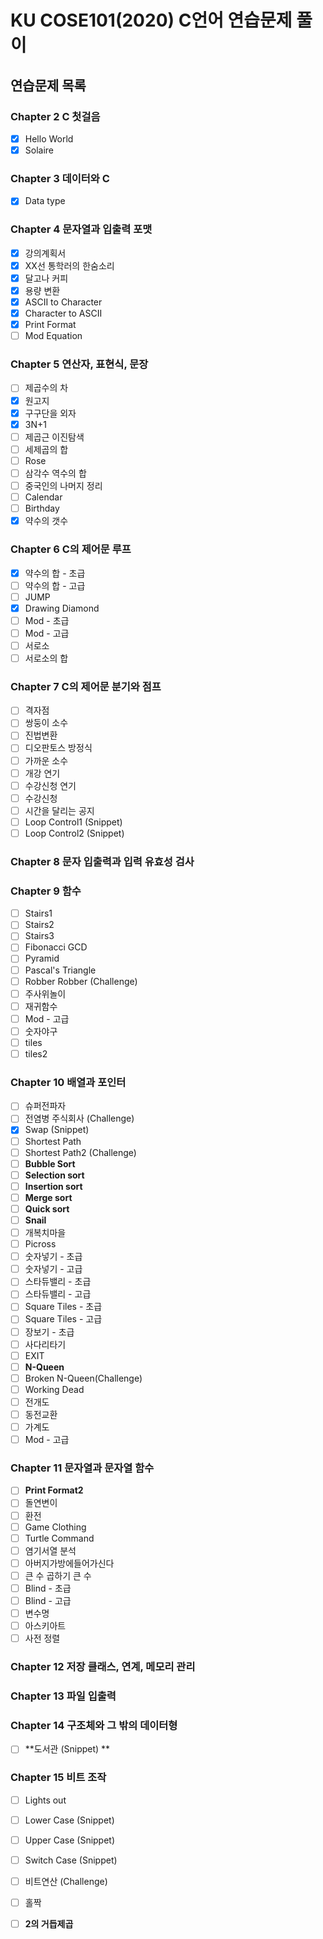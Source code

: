 # KU COSE101(2020) C언어 연습문제 풀이

## 연습문제 목록
### Chapter 2	C 첫걸음	 	
 - [x] Hello World
 - [x] Solaire

### Chapter 3	데이터와 C	
 - [x] Data type

### Chapter 4	문자열과 입출력 포맷	
 - [x] 강의계획서
 - [x] XX선 통학러의 한숨소리
 - [x] 달고나 커피
 - [x] 용량 변환
 - [x] ASCII to Character
 - [x] Character to ASCII
 - [x] Print Format
 - [ ] Mod Equation
 	
### Chapter 5	연산자, 표현식, 문장	
 - [ ] 제곱수의 차
 - [x] 원고지
 - [x] 구구단을 외자
 - [x] 3N+1
 - [ ] 제곱근 이진탐색
 - [ ] 세제곱의 합
 - [ ] Rose
 - [ ] 삼각수 역수의 합
 - [ ] 중국인의 나머지 정리
 - [ ] Calendar
 - [ ] Birthday
 - [x] 약수의 갯수 	

### Chapter 6	C의 제어문 루프	 
 - [x] 약수의 합 - 초급
 - [ ] 약수의 합 - 고급
 - [ ] JUMP
 - [x] Drawing Diamond
 - [ ] Mod - 초급
 - [ ] Mod - 고급
 - [ ] 서로소
 - [ ] 서로소의 합
	
### Chapter 7	C의 제어문 분기와 점프	
 - [ ] 격자점
 - [ ] 쌍둥이 소수
 - [ ] 진법변환
 - [ ] 디오판토스 방정식
 - [ ] 가까운 소수
 - [ ] 개강 연기
 - [ ] 수강신청 연기
 - [ ] 수강신청
 - [ ] 시간을 달리는 공지
 - [ ] Loop Control1 (Snippet)
 - [ ] Loop Control2 (Snippet)
 	
### Chapter 8	문자 입출력과 입력 유효성 검사
	 	
### Chapter 9	함수	 
 - [ ] Stairs1
 - [ ] Stairs2
 - [ ] Stairs3
 - [ ] Fibonacci GCD
 - [ ] Pyramid
 - [ ] Pascal's Triangle
 - [ ] Robber Robber (Challenge)
 - [ ] 주사위놀이
 - [ ] 재귀함수
 - [ ] Mod - 고급
 - [ ] 숫자야구
 - [ ] tiles
 - [ ] tiles2	

### Chapter 10	배열과 포인터	
 - [ ] 슈퍼전파자
 - [ ] 전염병 주식회사 (Challenge)
 - [x] Swap (Snippet)
 - [ ] Shortest Path
 - [ ] Shortest Path2 (Challenge)
 - [ ] **Bubble Sort**
 - [ ] **Selection sort**
 - [ ] **Insertion sort**
 - [ ] **Merge sort**
 - [ ] **Quick sort**
 - [ ] **Snail**
 - [ ] 개복치마을
 - [ ] Picross
 - [ ] 숫자넣기 - 초급
 - [ ] 숫자넣기 - 고급
 - [ ] 스타듀밸리 - 초급
 - [ ] 스타듀밸리 - 고급
 - [ ] Square Tiles - 초급
 - [ ] Square Tiles - 고급
 - [ ] 장보기 - 초급
 - [ ] 사다리타기
 - [ ] EXIT
 - [ ] **N-Queen**
 - [ ] Broken N-Queen(Challenge)
 - [ ] Working Dead
 - [ ] 전개도
 - [ ] 동전교환
 - [ ] 가계도
 - [ ] Mod - 고급 	

### Chapter 11	문자열과 문자열 함수
 - [ ] **Print Format2**
 - [ ] 돌연변이
 - [ ] 환전
 - [ ] Game Clothing
 - [ ] Turtle Command
 - [ ] 염기서열 분석
 - [ ] 아버지가방에들어가신다
 - [ ] 큰 수 곱하기 큰 수
 - [ ] Blind - 초급
 - [ ] Blind - 고급
 - [ ] 변수명
 - [ ] 아스키아트
 - [ ] 사전 정렬
	 	
### Chapter 12	저장 클래스, 연계, 메모리 관리	 	
### Chapter 13	파일 입출력	 	
### Chapter 14	구조체와 그 밖의 데이터형	
 - [ ] **도서관 (Snippet) 	**

### Chapter 15	비트 조작	 
 - [ ] Lights out
 - [ ] Lower Case (Snippet)
 - [ ] Upper Case (Snippet)
 - [ ] Switch Case (Snippet)
 - [ ] 비트연산 (Challenge)
 - [ ] 홀짝
 - [ ] **2의 거듭제곱**
	
